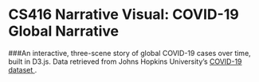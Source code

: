 # CS416 Narrative Visual: COVID-19 Global Narrative

###An interactive, three-scene story of global COVID-19 cases over time, built in D3.js. Data retrieved from Johns Hopkins University’s [ COVID-19 dataset ](https://github.com/CSSEGISandData/COVID-19). 
